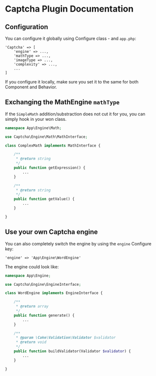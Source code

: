 # Captcha Plugin Documentation

## Configuration

You can configure it globally using Configure class - and `app.php`:
```
'Captcha' => [
	'engine' => ...,
	'mathType => ...,
	'imageType => ...,
	'complexity' => ...,
	...
]
```

If you configure it locally, make sure you set it to the same for both Component and Behavior.

## Exchanging the MathEngine `mathType`

If the `SimpleMath` addition/substraction does not cut it for you, you can simply hook in your won class.
```php
namespace App\Engine\Math;

use Captcha\Engine\Math\MathInterface;

class ComplexMath implements MathInterface {

	/**
	 * @return string
	 */
	public function getExpression() {
		...
	}

	/**
	 * @return string
	 */
	public function getValue() {
		...
	}

}
```

## Use your own Captcha engine

You can also completely switch the engine by using the `engine` Configure key:
```
'engine' => 'App\Engine\WordEngine'
```

The engine could look like:
```php
namespace App\Engine;

use Captcha\Engine\EngineInterface;

class WordEngine implements EngineInterface {

	/**
	 * @return array
	 */
	public function generate() {
		...
	}

	/**
	 * @param \Cake\Validation\Validator $validator
	 * @return void
	 */
	public function buildValidator(Validator $validator) {
		...
	}

}
```
